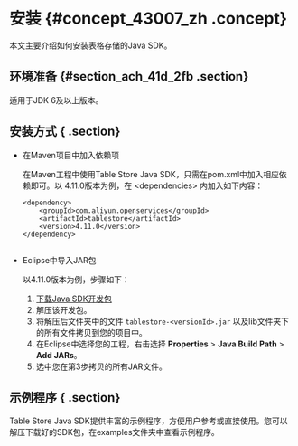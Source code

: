 # 安装 {#concept_43007_zh .concept}

本文主要介绍如何安装表格存储的Java SDK。

## 环境准备 {#section_ach_41d_2fb .section}

适用于JDK 6及以上版本。

## 安装方式 { .section}

-   在Maven项目中加入依赖项

    在Maven工程中使用Table Store Java SDK，只需在pom.xml中加入相应依赖即可。以 4.11.0版本为例，在 <dependencies\> 内加入如下内容：

    ```language-xml
    <dependency>
        <groupId>com.aliyun.openservices</groupId>
        <artifactId>tablestore</artifactId>
        <version>4.11.0</version>
    </dependency>
    					
    ```

-   Eclipse中导入JAR包

    以4.11.0版本为例，步骤如下：

    1.  [下载Java SDK开发包](https://oss.sonatype.org/service/local/artifact/maven/redirect?r=releases&g=com.aliyun.openservices&a=tablestore&v=4.11.0&e=zip&c=release)
    2.  解压该开发包。
    3.  将解压后文件夹中的文件 `tablestore-<versionId>.jar` 以及lib文件夹下的所有文件拷贝到您的项目中。
    4.  在Eclipse中选择您的工程，右击选择 **Properties** \> **Java Build Path** \> **Add JARs**。
    5.  选中您在第3步拷贝的所有JAR文件。

## 示例程序 { .section}

Table Store Java SDK提供丰富的示例程序，方便用户参考或直接使用。您可以解压下载好的SDK包，在examples文件夹中查看示例程序。

